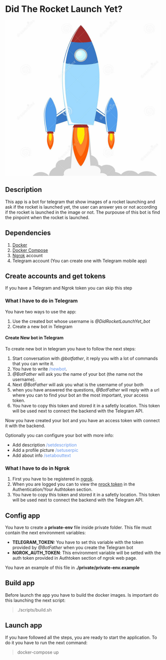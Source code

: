 # Did The Rocket Launch Yet?

![Rocket launch](media/rocketLaunch.jpg)

## Description
This app is a bot for telegram that show images of a rocket launching and ask if
the rocket is launched yet, the user can answer yes or not according if the
rocket is launched in the image or not. The purpouse of this bot is find the
pinpoint when the rocket is launched.

## Dependencies
  1. [Docker](https://docs.docker.com/engine/install/ubuntu/)
  2. [Docker Compose](https://docs.docker.com/compose/install/)
  2. [Ngrok](https://ngrok.com/) account
  3. Telegram account (You can create one with Telegram mobile app)

## Create accounts and get tokens

If you have a Telegram and Ngrok token you can skip this step

### What I have to do in Telegram

You have two ways to use the app:
  1. Use the created bot whose username is _@DidRocketLaunchYet_bot_
  2. Create a new bot in Telegram

#### Create New bot in Telegram

To create new bot in telegram you have to follow the next steps:

  1. Start conversation with *@botfather*, it reply you with a lot of commands
     that you can write it.
  2. You have to write <span style="color: cornflowerblue">/newbot</span>.
  3. *@BotFather* will ask you the name of your bot (the name not the username).
  4. Next *@BotFather* will ask you what is the username of your both
  5. when you have answered the questions, *@BotFather* will reply with a url
     where you can to find your bot an the most important, your access token.
  6. You have to copy this token and stored it in a safetly location. This token
     will be used next to connect the backend with the Telegram API.

Now you have created your bot and you have an access token with connect it with
the backend.

Optionally you can configure your bot with more info:
  * Add description <span style="color: cornflowerblue">/setdescription</span>
  * Add a profile picture <span style="color: cornflowerblue">/setuserpic</span>
  * Add about info <span style="color: cornflowerblue">/setabouttext</span>

### What I have to do in Ngrok
  1. First you have to be registered in [ngrok](https://ngrok.com/).
  2. When you are logged you can to view the
     [nrock token](https://dashboard.ngrok.com/auth/your-authtoken) in the
     Authentication/Your Authtoken section.
  3. You have to copy this token and stored it in a safetly location. This token
     will be used next to connect the backend with the Telegram API.

## Config app

You have to create a **private-env** file inside private folder.
This file must contain the next environment variables:
  * **TELEGRAM_TOKEN:** You have to set this variable with the token provided
    by *@BotFather* when you create the Telegram bot
  * **NGROK_AUTH_TOKEN**: This environment variable will be setted with the
    auth token provided in Authtoken section of ngrok web page.

You have an example of this file in **./private/private-env.example**

## Build app

Before launch the app you have to build the docker images. Is important do this
launching the next script:

  > ./scripts/build.sh

## Launch app

If you have followed all the steps, you are ready to start the application. To
do it you have to run the next command:

  > docker-compose up
